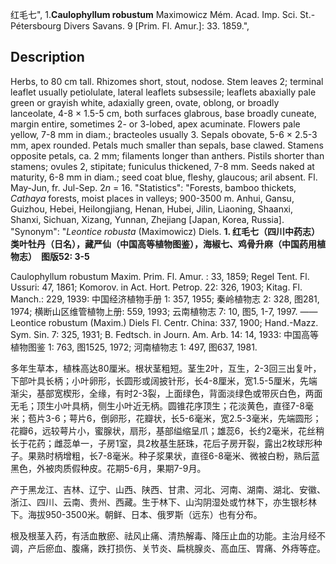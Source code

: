 红毛七",
1.**Caulophyllum robustum** Maximowicz Mém. Acad. Imp. Sci. St.-Pétersbourg Divers Savans. 9 [Prim. Fl. Amur.]: 33. 1859.",

## Description
Herbs, to 80 cm tall. Rhizomes short, stout, nodose. Stem leaves 2; terminal leaflet usually petiolulate, lateral leaflets subsessile; leaflets abaxially pale green or grayish white, adaxially green, ovate, oblong, or broadly lanceolate, 4-8 × 1.5-5 cm, both surfaces glabrous, base broadly cuneate, margin entire, sometimes 2- or 3-lobed, apex acuminate. Flowers pale yellow, 7-8 mm in diam.; bracteoles usually 3. Sepals obovate, 5-6 × 2.5-3 mm, apex rounded. Petals much smaller than sepals, base clawed. Stamens opposite petals, ca. 2 mm; filaments longer than anthers. Pistils shorter than stamens; ovules 2, stipitate; funiculus thickened, 7-8 mm. Seeds naked at maturity, 6-8 mm in diam.; seed coat blue, fleshy, glaucous; aril absent. Fl. May-Jun, fr. Jul-Sep. 2*n* = 16.
  "Statistics": "Forests, bamboo thickets, *Cathaya* forests, moist places in valleys; 900-3500 m. Anhui, Gansu, Guizhou, Hebei, Heilongjiang, Henan, Hubei, Jilin, Liaoning, Shaanxi, Shanxi, Sichuan, Xizang, Yunnan, Zhejiang [Japan, Korea, Russia].
  "Synonym": "*Leontice robusta* (Maximowicz) Diels.
**1. 红毛七（四川中药志）　类叶牡丹（日名），藏严仙（中国高等植物图鉴），海椒七、鸡骨升麻（中国药用植物志）　图版52: 3-5**

Caulophyllum robustum Maxim. Prim. Fl. Amur. : 33, 1859; Regel Tent. Fl. Ussuri: 47, 1861; Komorov. in Act. Hort. Petrop. 22: 326, 1903; Kitag. Fl. Manch.: 229, 1939: 中国经济植物手册 1: 357, 1955; 秦岭植物志 2: 328, 图281, 1974; 横断山区维管植物上册: 559, 1993; 云南植物志 7: 10, 图5, 1-7, 1997. ——Leontice robustum (Maxim.) Diels Fl. Centr. China: 337, 1900; Hand.-Mazz. Sym. Sin. 7: 325, 1931; B. Fedtsch. in Journ. Am. Arb. 14: 14, 1933: 中国高等植物图鉴 1: 763, 图1525, 1972; 河南植物志 1: 497, 图637, 1981.

多年生草本，植株高达80厘米。根状茎粗短。茎生2叶，互生，2-3回三出复叶，下部叶具长柄；小叶卵形，长圆形或阔披针形，长4-8厘米，宽1.5-5厘米，先端渐尖，基部宽楔形，全缘，有时2-3裂，上面绿色，背面淡绿色或带灰白色，两面无毛；顶生小叶具柄，侧生小叶近无柄。圆锥花序顶生；花淡黄色，直径7-8毫米；苞片3-6；萼片6，倒卵形，花瓣状，长5-6毫米，宽2.5-3毫米，先端圆形；花瓣6，远较萼片小，蜜腺状，扇形，基部缢缩呈爪；雄蕊6，长约2毫米，花丝稍长于花药；雌蕊单一，子房1室，具2枚基生胚珠，花后子房开裂，露出2枚球形种子。果熟时柄增粗，长7-8毫米。种子浆果状，直径6-8毫米、微被白粉，熟后蓝黑色，外被肉质假种皮。花期5-6月，果期7-9月。

产于黑龙江、吉林、辽宁、山西、陕西、甘肃、河北、河南、湖南、湖北、安徽、浙江、四川、云南、贵州、西藏。生于林下、山沟阴湿处或竹林下，亦生银杉林下。海拔950-3500米。朝鲜、日本、俄罗斯（远东）也有分布。

根及根茎入药，有活血散瘀、祛风止痛、清热解毒、降压止血的功能。主治月经不调，产后瘀血、腹痛，跌打损伤、关节炎、扁桃腺炎、高血压、胃痛、外痔等症。
